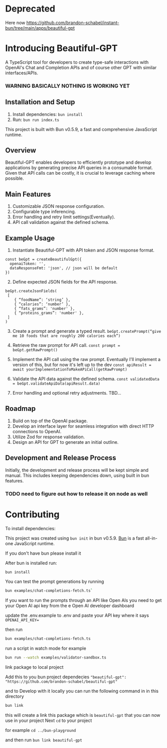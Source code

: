 # Deprecated 
Here now https://github.com/brandon-schabel/instant-bun/tree/main/apps/beautiful-gpt
# Introducing Beautiful-GPT

A TypeScript tool for developers to create type-safe interactions with OpenAI's Chat and Completion APIs and of course other GPT with similar interfaces/APIs.

### WARNING BASICALLY NOTHING IS WORKING YET

## Installation and Setup

1. Install dependencies: `bun install`
2. Run: `bun run index.ts`

This project is built with Bun v0.5.9, a fast and comprehensive JavaScript runtime.

## Overview

Beautiful-GPT enables developers to efficiently prototype and develop applications by generating precise API queries in a consumable format. Given that API calls can be costly, it is crucial to leverage caching where possible.

## Main Features

1. Customizable JSON response configuration.
2. Configurable type inferencing.
3. Error handling and retry limit settings(Eventually).
4. API call validation against the defined schema.

## Example Usage

1. Instantiate Beautiful-GPT with API token and JSON response format.

```
const beGpt = createBeautifulGpt({
  openaiToken: '',
  dataResponseFmt: 'json', // json will be default
})
```

2. Define expected JSON fields for the API response.

```
beGpt.createJsonFields(
 [
    { “foodName”: ‘string’ },
    { “calories”: ‘number’ },
    { “fats_grams”: 'number' },
    { “proteins_grams”: 'number' },
 ]
)
```

3. Create a prompt and generate a typed result.
   `beGpt.createPrompt(“give me 10 foods that are roughly 200 calories each”)`

4. Retrieve the raw prompt for API call.
   `const prompt = beGpt.getRawPrompt()`
5. Implement the API call using the raw prompt. Eventually I'll implement a version of this, but for now it's left up to the dev
   `const apiResult = await yourImplementationToMakeAPiCall(getRawPrompt)`

6. Validate the API data against the defined schema.
   `const validatedData = beGpt.validateApiData(apiResult.data)`

7. Error handling and optional retry adjustments.
   TBD...

## Roadmap

1. Build on top of the OpenAI package.
2. Develop an interface layer for seamless integration with direct HTTP connections to OpenAI.
3. Utilize Zod for response validation.
4. Design an API for GPT to generate an initial outline.

## Development and Release Process

Initially, the development and release process will be kept simple and manual. This includes keeping dependencies down, using built in bun features.

### TODO need to figure out how to release it on node as well

# Contributing

To install dependencies:

This project was created using `bun init` in bun v0.5.9. [Bun](https://bun.sh) is a fast all-in-one JavaScript runtime.

If you don't have bun please install it

After bun is installed run:

```bash
bun install
```

You can test the prompt generations by running

```bash
bun examples/chat-completions-fetch.ts`
```

If you want to run the prompts through an API like Open AIs you need to get your Open AI api key from the e Open AI developer dashboard

update the .env.example to .env and paste your API key where it says `OPENAI_API_KEY=`

then run

```bash
bun examples/chat-completions-fetch.ts
```

run a script in watch mode for example

```bash
bun run --watch examples/validator-sandbox.ts
```

link package to local project

Add this to you bun project dependecies
`"beautiful-gpt": "https://github.com/brandon-schabel/beautiful-gpt"`

and to Develop with it locally you can run the following command in in this directory

```bash
bun link
```

this will create a link this package which is `beautiful-gpt` that you can now use in your project
Next `cd` to your project

for example
`cd ../bun-playground`

and then run
`bun link beautiful-gpt`


